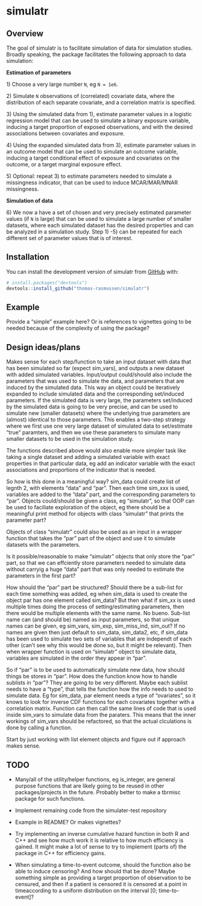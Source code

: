 
<!-- README.md is generated from README.Rmd. Please edit that file -->

# simulatr

<!-- badges: start -->
<!-- badges: end -->

## Overview

The goal of simulatr is to facilitate simulation of data for simulation
studies. Broadly speaking, the package facilitates the following
approach to data simulation:

**Estimation of parameters**

1\) Choose a very large number `N`, eg `N = 1e6`.

2\) Simulate `N` observations of (correlated) covariate data, where the
distribution of each separate covariate, and a correlation matrix is
specified.

3\) Using the simulated data from 1), estimate parameter values in a
logistic regression model that can be used to simulate a binary exposure
variable, inducing a target proportion of exposed observations, and with
the desired associations between covariates and exposure.

4\) Using the expanded simulated data from 3), estimate parameter values
in an outcome model that can be used to simulate an outcome variable,
inducing a target conditional effect of exposure and covariates on the
outcome, or a target marginal exposure effect.

5\) Optional: repeat 3) to estimate parameters needed to simulate a
missingness indicator, that can be used to induce MCAR/MAR/MNAR
missingness.

**Simulation of data**

6\) We now a have a set of chosen and very precisely estimated parameter
values (if `N` is large) that can be used to simulate a large number of
smaller datasets, where each simulated dataset has the desired
properties and can be analyzed in a simulation study. Step 1) -5) can be
repeated for each different set of parameter values that is of interest.

## Installation

You can install the development version of simulatr from
[GitHub](https://github.com/) with:

``` r
# install.packages("devtools")
devtools::install_github("thomas-rasmussen/simulatr")
```

## Example

Provide a “simple” example here? Or is references to vignettes going to
be needed because of the complexity of using the package?

## Design ideas/plans

Makes sense for each step/function to take an input dataset with data
that has been simulated so far (expect sim\_vars), and outputs a new
dataset with added simulated variables. Input/output could/should also
include the parameters that was used to simulate the data, and
parameters that are induced by the simulated data. This way an object
could be iteratively expanded to include simulated data and the
corresponding set/induced parameters. If the simulated data is very
large, the parameters set/induced by the simulated data is going to be
very precise, and can be used to simulate new (smaller datasets) where
the underlying true parameters are (almost) identical to those
parameters. This enables a two-step strategy where we first use one very
large dataset of simulated data to set/estimate “true” paramters, and
then we use these parameters to simulate many smaller datasets to be
used in the simulation study.

The functions described above would also enable more simpler task like
taking a single dataset and adding a simulated variable with exact
properties in that particular data, eg add an indicator variable with
the exact associations and proportions of the indicator that is needed.

So how is this done in a meaningful way? sim\_data could create list of
legnth 2, with elements “data” and “par”. Then each time sim\_xxx is
used, variables are added to the “data” part, and the corresponding
parameters to “par”. Objects could/should be given a class, eg
“simulatr”, so that OOP can be used to faciliate exploration of the
object, eg there should be a meaningful print method for objects with
class “simulatr” that prints the parameter part?

Objects of class “simulatr” could also be used as an input in a wrapper
function that takes the “par” part of the object and use it to simulate
datasets with the parameters.

Is it possible/reasonable to make “simulatr” objects that only store the
“par” part, so that we can effciently store parameters needed to
simulate data without carryig a huge “data” part that was only needed to
estimate the parameters in the first part?

How should the “par” part be structured? Should there be a sub-list for
each time something was added, eg when sim\_data is used to create the
object par has one element called sim\_data? But then what if sim\_xx is
used multiple times doing the process of setting/estimating parameters,
then there would be multiple elements with the same name. No bueno.
Sub-list name can (and should be) named as input parameters, so that
unique names can be given, eg sim\_vars, sim\_exp, sim\_miss\_ind,
sim\_out? If no names are given then just default to sim\_data,
sim\_data2, etc, if sim\_data has been used to simulate two sets of
variables that are independt of each other (can’t see why this would be
done so, but it might be relevant). Then when wrapper function is used
on “simulatr” object to simulate data, variables are simulated in the
order they appear in “par”.

So if “par” is to be used to automatically simulate new data, how should
things be stores in “par”. How does the function know how to handle
sublists in “par”? They are going to be very different. Maybe each
sublist needs to have a “type”, that tells the function how the info
needs to used to simulate data. Eg for sim\_data, par element needs a
type of “ovariates”, so it knows to look for inverse CDF functions for
each covariates together with a correlation matrix. Function can then
call the same lines of code that is used inside sim\_vars to simulate
data from the paraters. This means that the inner workings of sim\_vars
should be refactored, so that the actual clculations is done by calling
a function.

Start by just working with list element objects and figure out if
approach makes sense.

## TODO

-   Many/all of the utility/helper functions, eg is\_integer, are
    general purpose functions that are likely going to be reused in
    other packages/projects in the future. Probably better to make a
    tbrmisc package for such functions.

-   Implement remaining code from the simulater-test repository

-   Example in README? Or makes vignettes?

-   Try implementing an inverse cumulative hazard function in both R and
    C++ and see how much work it is relative to how much efficiency is
    gained. It might make a lot of sense to try to implement (parts of)
    the package in C++ for efficiency gains.

-   When simulating a time-to-event outcome, should the function also be
    able to induce censoring? And how should that be done? Maybe
    something simple as providing a target proportion of observation to
    be censured, and then if a patient is censored it is censored at a
    point in timeaccording to a uniform distribution on the interval
    \[0; time-to-event\]?
